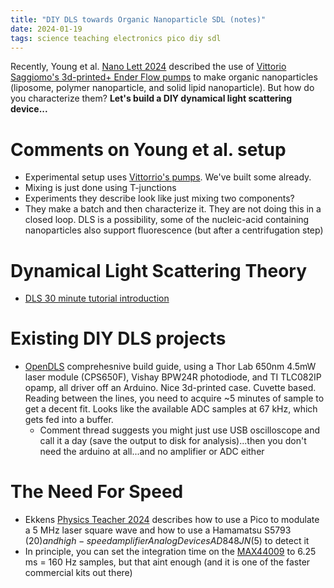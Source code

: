 ```yaml
---
title: "DIY DLS towards Organic Nanoparticle SDL (notes)"
date: 2024-01-19
tags: science teaching electronics pico diy sdl
---
```


Recently, Young et al. [Nano Lett 2024](https://dx.doi.org/10.1021/acs.nanolett.3c04171) described the use of [Vittorio Saggiomo's 3d-printed+ Ender Flow pumps](https://doi.org/10.1016/j.ohx.2021.e00219) to make organic nanoparticles (liposome, polymer nanoparticle, and solid lipid nanoparticle).  But how do you characterize them?  **Let's build a DIY dynamical light scattering device...**

# Comments on Young et al. setup

- Experimental setup uses [Vittorrio's pumps](https://doi.org/10.1016/j.ohx.2021.e00219).  We've built some already.
- Mixing is just done using T-junctions
- Experiments they describe look like just mixing two components?
- They make a batch and then characterize it.  They are not doing this in a closed loop. DLS is a possibility, some of the nucleic-acid containing nanoparticles also support fluorescence (but after a centrifugation step)

# Dynamical Light Scattering Theory

- [DLS 30 minute tutorial introduction](https://www.chem.uci.edu/~dmitryf/manuals/Fundamentals/Dynamic%20light%20scattering%20in%2030%20minutes.pdf)

# Existing DIY DLS projects

- [OpenDLS](https://www.hackster.io/etienner/opendls-an-open-source-dynamic-light-scattering-bff60f) comprehesnive build guide, using a Thor Lab 650nm 4.5mW laser module (CPS650F),   Vishay BPW24R photodiode, and TI TLC082IP opamp, all driver off an Arduino.  Nice 3d-printed case. Cuvette based.  Reading between the lines, you need to acquire ~5 minutes of sample to get a decent fit.  Looks like the available ADC samples at 67 kHz, which gets fed into a buffer.
    - Comment thread suggests you might just use USB oscilloscope and call it a day (save the output to disk for analysis)...then you don't need the arduino at all...and no amplifier or ADC either


#  The Need For Speed

- Ekkens [Physics Teacher 2024](https://doi.org/10.1119/5.0124070) describes how to use a Pico to modulate a 5 MHz laser square wave and how to use a Hamamatsu S5793 ($20) and high-speed amplifier  Analog Devices AD848JN ($5) to detect it
- In principle, you can set the integration time on the [MAX44009](https://www.analog.com/media/en/technical-documentation/data-sheets/max44009.pdf) to 6.25 ms = 160 Hz samples, but that aint enough (and it is one of the faster commercial kits out there)

